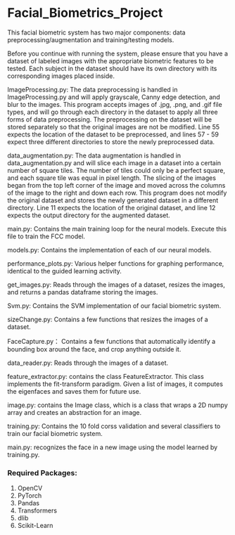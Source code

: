 # Facial_Biometrics_Project

This facial biometric system has two major components: data preprocessing/augmentation and training/testing models.

Before you continue with running the system, please ensure that you have a dataset of labeled images with the appropriate biometric features to be tested. Each subject in the dataset should have its own directory with its corresponding images placed inside.

ImageProcessing.py:
The data preprocessing is handled in ImageProcessing.py and will apply grayscale, Canny edge detection, and blur to the images. This program accepts images of .jpg, .png, and .gif file types, and will go through each directory in the dataset to apply all three forms of data preprocessing. The preprocessing on the dataset will be stored separately so that the original images are not be modified. Line 55 expects the location of the dataset to be preprocessed, and lines 57 - 59 expect three different directories to store the newly preprocessed data.

data_augmentation.py:
The data augmentation is handled in data_augmentation.py and will slice each image in a dataset into a certain number of square tiles. The number of tiles could only be a perfect square, and each square tile was equal in pixel length. The slicing of the images began from the top left corner of the image and moved across the columns of the image to the right and down each row. This program does not modify the original dataset and stores the newly generated dataset in a different directory. Line 11 expects the location of the original dataset, and line 12 expects the output directory for the augmented dataset.

main.py:
Contains the main training loop for the neural models. Execute this file to train the FCC model.

models.py:
Contains the implementation of each of our neural models.

performance_plots.py:
Various helper functions for graphing performance, identical to the guided learning activity.

get_images.py:
Reads through the images of a dataset, resizes the images, and returns a pandas dataframe storing the images.

Svm.py:
Contains the SVM implementation of our facial biometric system.

sizeChange.py:
Contains a few functions that resizes the images of a dataset.

FaceCapture.py：
Contains a few functions that automatically identify a bounding box around the face, and crop anything outside it.

data_reader.py:
Reads through the images of a dataset.

feature_extractor.py:
contains the class FeatureExtractor. This class implements the fit-transform paradigm. Given a list of images, it computes the eigenfaces and saves them for future use.

image.py:
contains the Image class, which is a class that wraps a 2D numpy array and creates an abstraction for an image.

training.py: 
Contains the 10 fold corss validation and several classifiers to train our facial biometric system.

main.py: 
recognizes the face in a new image using the model learned by training.py.



### Required Packages:

1. OpenCV
2. PyTorch
3. Pandas
4. Transformers
5. dlib
6. Scikit-Learn
